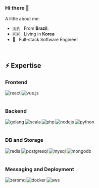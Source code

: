 ### Hi there 👋

A little about me:

- 🇧🇷 &nbsp; From **Brazil**.
- 🇰🇷 &nbsp; Living in **Korea**
- 🔭 &nbsp; Full-stack Software Engineer

</br>

<!-- [<img align="left" alt="linked-in" src="https://img.shields.io/badge/linkedin-%230077B5.svg?&style=for-the-badge&logo=linkedin&logoColor=white" />](https://www.linkedin.com/in/lorran-pegoretti/)

<br>
<br> -->

## ⚡ Expertise

### Frontend

<p align="left">
  <img align="left" alt="react" src="https://img.shields.io/badge/react%20-%2320232a.svg?&style=for-the-badge&logo=react&logoColor=%2361DAFB" />
  <img align="left" alt="vue.js" src="https://img.shields.io/badge/Vue.js-41B883?logo=vue.js&logoColor=white&style=for-the-badge" />
</p>

</br>
</br>

### Backend

<p align="left">
  <img align="left" alt="golang" src="https://img.shields.io/badge/Go-29BEB0?logo=go&logoColor=white&style=for-the-badge" />
  <img align="left" alt="scala" src="https://img.shields.io/badge/SCALA-DE3423?logo=scala&logoColor=white&style=for-the-badge" />
  <img align="left" alt="php" src="https://img.shields.io/badge/PHP-474A8A?logo=php&logoColor=white&style=for-the-badge" />
  <img align="left" alt="nodejs" src="https://img.shields.io/badge/node.js%20-%2343853D.svg?&style=for-the-badge&logo=node.js&logoColor=white" />
  <img align="left" alt="python" src="https://img.shields.io/badge/python-4B8BBE?logo=python&logoColor=white&style=for-the-badge" />
</p>

</br>
</br>

### DB and Storage

<p align="left">
  <img align="left" alt="redis" src="https://img.shields.io/badge/Redis-D82C20?logo=redis&logoColor=white&style=for-the-badge" />
  <img align="left" alt="postgresql" src="https://img.shields.io/badge/PostgreSQL-0064a5?logo=postgresql&logoColor=white&style=for-the-badge" />
  <img align="left" alt="mysql" src="https://img.shields.io/badge/MySQL-00758F?logo=mysql&logoColor=white&style=for-the-badge" />
  <img align="left" alt="mongodb" src="https://img.shields.io/badge/MongoDB-4DB33D?logo=mongodb&logoColor=white&style=for-the-badge" />
</p>

</br>
</br>

### Messaging and Deployment

<p align="left">
  <img align="left" alt="zeromq" src="https://img.shields.io/badge/ZeroMQ-f00?logo=zeromq&logoColor=white&style=for-the-badge" />
  <img align="left" alt="docker" src="https://img.shields.io/badge/Docker-0db7ed?logo=docker&logoColor=white&style=for-the-badge" />
  <img align="left" alt="aws" src="https://img.shields.io/badge/Amazon%20AWS-%23232F3E?logo=amazon-aws&logoColor=white&style=for-the-badge" />
</p>

</br>
</br>


<!-- ### 📈 Stats  -->

<!-- [![Lorran github stats](https://github-readme-stats.vercel.app/api?username=lorranpego&theme=algolia&show_icons=true&count_private=true)](https://github.com/lorranpego/github-readme-stats) -->
